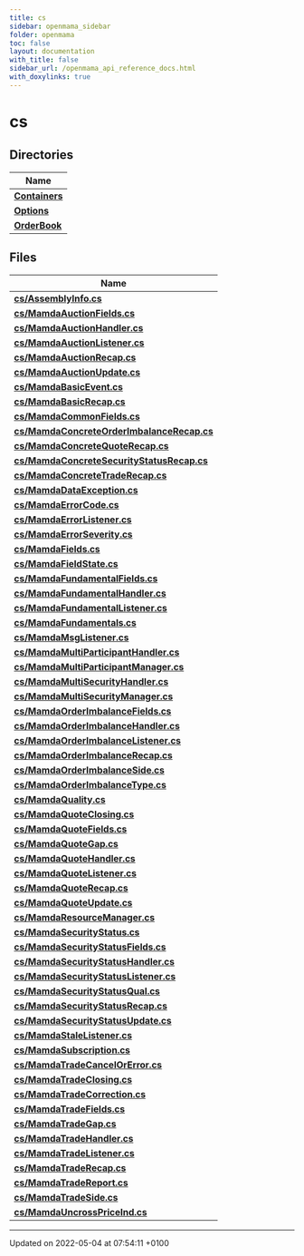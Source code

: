 ```yaml
---
title: cs
sidebar: openmama_sidebar
folder: openmama
toc: false
layout: documentation
with_title: false
sidebar_url: /openmama_api_reference_docs.html
with_doxylinks: true
---
```


# cs



## Directories

| Name           |
| -------------- |
| **[Containers](dir_cc26762c6619e730b032e1ed348b6d3b.html#dir-containers)**  |
| **[Options](dir_ceb9191ea9fd20b2b070e24717e67db7.html#dir-options)**  |
| **[OrderBook](dir_5348ce1501fb89ce1e99f2def2fa8734.html#dir-orderbook)**  |

## Files

| Name           |
| -------------- |
| **[cs/AssemblyInfo.cs](AssemblyInfo_8cs.html#file-assemblyinfo.cs)**  |
| **[cs/MamdaAuctionFields.cs](MamdaAuctionFields_8cs.html#file-mamdaauctionfields.cs)**  |
| **[cs/MamdaAuctionHandler.cs](MamdaAuctionHandler_8cs.html#file-mamdaauctionhandler.cs)**  |
| **[cs/MamdaAuctionListener.cs](MamdaAuctionListener_8cs.html#file-mamdaauctionlistener.cs)**  |
| **[cs/MamdaAuctionRecap.cs](MamdaAuctionRecap_8cs.html#file-mamdaauctionrecap.cs)**  |
| **[cs/MamdaAuctionUpdate.cs](MamdaAuctionUpdate_8cs.html#file-mamdaauctionupdate.cs)**  |
| **[cs/MamdaBasicEvent.cs](MamdaBasicEvent_8cs.html#file-mamdabasicevent.cs)**  |
| **[cs/MamdaBasicRecap.cs](MamdaBasicRecap_8cs.html#file-mamdabasicrecap.cs)**  |
| **[cs/MamdaCommonFields.cs](MamdaCommonFields_8cs.html#file-mamdacommonfields.cs)**  |
| **[cs/MamdaConcreteOrderImbalanceRecap.cs](MamdaConcreteOrderImbalanceRecap_8cs.html#file-mamdaconcreteorderimbalancerecap.cs)**  |
| **[cs/MamdaConcreteQuoteRecap.cs](MamdaConcreteQuoteRecap_8cs.html#file-mamdaconcretequoterecap.cs)**  |
| **[cs/MamdaConcreteSecurityStatusRecap.cs](MamdaConcreteSecurityStatusRecap_8cs.html#file-mamdaconcretesecuritystatusrecap.cs)**  |
| **[cs/MamdaConcreteTradeRecap.cs](MamdaConcreteTradeRecap_8cs.html#file-mamdaconcretetraderecap.cs)**  |
| **[cs/MamdaDataException.cs](MamdaDataException_8cs.html#file-mamdadataexception.cs)**  |
| **[cs/MamdaErrorCode.cs](MamdaErrorCode_8cs.html#file-mamdaerrorcode.cs)**  |
| **[cs/MamdaErrorListener.cs](MamdaErrorListener_8cs.html#file-mamdaerrorlistener.cs)**  |
| **[cs/MamdaErrorSeverity.cs](MamdaErrorSeverity_8cs.html#file-mamdaerrorseverity.cs)**  |
| **[cs/MamdaFields.cs](MamdaFields_8cs.html#file-mamdafields.cs)**  |
| **[cs/MamdaFieldState.cs](MamdaFieldState_8cs.html#file-mamdafieldstate.cs)**  |
| **[cs/MamdaFundamentalFields.cs](MamdaFundamentalFields_8cs.html#file-mamdafundamentalfields.cs)**  |
| **[cs/MamdaFundamentalHandler.cs](MamdaFundamentalHandler_8cs.html#file-mamdafundamentalhandler.cs)**  |
| **[cs/MamdaFundamentalListener.cs](MamdaFundamentalListener_8cs.html#file-mamdafundamentallistener.cs)**  |
| **[cs/MamdaFundamentals.cs](MamdaFundamentals_8cs.html#file-mamdafundamentals.cs)**  |
| **[cs/MamdaMsgListener.cs](MamdaMsgListener_8cs.html#file-mamdamsglistener.cs)**  |
| **[cs/MamdaMultiParticipantHandler.cs](MamdaMultiParticipantHandler_8cs.html#file-mamdamultiparticipanthandler.cs)**  |
| **[cs/MamdaMultiParticipantManager.cs](MamdaMultiParticipantManager_8cs.html#file-mamdamultiparticipantmanager.cs)**  |
| **[cs/MamdaMultiSecurityHandler.cs](MamdaMultiSecurityHandler_8cs.html#file-mamdamultisecurityhandler.cs)**  |
| **[cs/MamdaMultiSecurityManager.cs](MamdaMultiSecurityManager_8cs.html#file-mamdamultisecuritymanager.cs)**  |
| **[cs/MamdaOrderImbalanceFields.cs](MamdaOrderImbalanceFields_8cs.html#file-mamdaorderimbalancefields.cs)**  |
| **[cs/MamdaOrderImbalanceHandler.cs](MamdaOrderImbalanceHandler_8cs.html#file-mamdaorderimbalancehandler.cs)**  |
| **[cs/MamdaOrderImbalanceListener.cs](MamdaOrderImbalanceListener_8cs.html#file-mamdaorderimbalancelistener.cs)**  |
| **[cs/MamdaOrderImbalanceRecap.cs](MamdaOrderImbalanceRecap_8cs.html#file-mamdaorderimbalancerecap.cs)**  |
| **[cs/MamdaOrderImbalanceSide.cs](MamdaOrderImbalanceSide_8cs.html#file-mamdaorderimbalanceside.cs)**  |
| **[cs/MamdaOrderImbalanceType.cs](MamdaOrderImbalanceType_8cs.html#file-mamdaorderimbalancetype.cs)**  |
| **[cs/MamdaQuality.cs](MamdaQuality_8cs.html#file-mamdaquality.cs)**  |
| **[cs/MamdaQuoteClosing.cs](MamdaQuoteClosing_8cs.html#file-mamdaquoteclosing.cs)**  |
| **[cs/MamdaQuoteFields.cs](MamdaQuoteFields_8cs.html#file-mamdaquotefields.cs)**  |
| **[cs/MamdaQuoteGap.cs](MamdaQuoteGap_8cs.html#file-mamdaquotegap.cs)**  |
| **[cs/MamdaQuoteHandler.cs](MamdaQuoteHandler_8cs.html#file-mamdaquotehandler.cs)**  |
| **[cs/MamdaQuoteListener.cs](MamdaQuoteListener_8cs.html#file-mamdaquotelistener.cs)**  |
| **[cs/MamdaQuoteRecap.cs](MamdaQuoteRecap_8cs.html#file-mamdaquoterecap.cs)**  |
| **[cs/MamdaQuoteUpdate.cs](MamdaQuoteUpdate_8cs.html#file-mamdaquoteupdate.cs)**  |
| **[cs/MamdaResourceManager.cs](MamdaResourceManager_8cs.html#file-mamdaresourcemanager.cs)**  |
| **[cs/MamdaSecurityStatus.cs](MamdaSecurityStatus_8cs.html#file-mamdasecuritystatus.cs)**  |
| **[cs/MamdaSecurityStatusFields.cs](MamdaSecurityStatusFields_8cs.html#file-mamdasecuritystatusfields.cs)**  |
| **[cs/MamdaSecurityStatusHandler.cs](MamdaSecurityStatusHandler_8cs.html#file-mamdasecuritystatushandler.cs)**  |
| **[cs/MamdaSecurityStatusListener.cs](MamdaSecurityStatusListener_8cs.html#file-mamdasecuritystatuslistener.cs)**  |
| **[cs/MamdaSecurityStatusQual.cs](MamdaSecurityStatusQual_8cs.html#file-mamdasecuritystatusqual.cs)**  |
| **[cs/MamdaSecurityStatusRecap.cs](MamdaSecurityStatusRecap_8cs.html#file-mamdasecuritystatusrecap.cs)**  |
| **[cs/MamdaSecurityStatusUpdate.cs](MamdaSecurityStatusUpdate_8cs.html#file-mamdasecuritystatusupdate.cs)**  |
| **[cs/MamdaStaleListener.cs](MamdaStaleListener_8cs.html#file-mamdastalelistener.cs)**  |
| **[cs/MamdaSubscription.cs](MamdaSubscription_8cs.html#file-mamdasubscription.cs)**  |
| **[cs/MamdaTradeCancelOrError.cs](MamdaTradeCancelOrError_8cs.html#file-mamdatradecancelorerror.cs)**  |
| **[cs/MamdaTradeClosing.cs](MamdaTradeClosing_8cs.html#file-mamdatradeclosing.cs)**  |
| **[cs/MamdaTradeCorrection.cs](MamdaTradeCorrection_8cs.html#file-mamdatradecorrection.cs)**  |
| **[cs/MamdaTradeFields.cs](MamdaTradeFields_8cs.html#file-mamdatradefields.cs)**  |
| **[cs/MamdaTradeGap.cs](MamdaTradeGap_8cs.html#file-mamdatradegap.cs)**  |
| **[cs/MamdaTradeHandler.cs](MamdaTradeHandler_8cs.html#file-mamdatradehandler.cs)**  |
| **[cs/MamdaTradeListener.cs](MamdaTradeListener_8cs.html#file-mamdatradelistener.cs)**  |
| **[cs/MamdaTradeRecap.cs](MamdaTradeRecap_8cs.html#file-mamdatraderecap.cs)**  |
| **[cs/MamdaTradeReport.cs](MamdaTradeReport_8cs.html#file-mamdatradereport.cs)**  |
| **[cs/MamdaTradeSide.cs](MamdaTradeSide_8cs.html#file-mamdatradeside.cs)**  |
| **[cs/MamdaUncrossPriceInd.cs](MamdaUncrossPriceInd_8cs.html#file-mamdauncrosspriceind.cs)**  |






-------------------------------

Updated on 2022-05-04 at 07:54:11 +0100
